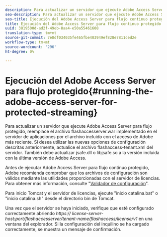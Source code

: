 ```yaml
---
description: Para actualizar un servidor que ejecute Adobe Access Server para flujo protegido, reemplace el archivo flashaccesserver.war implementado en el servidor de aplicaciones por el archivo incluido con el acceso de Adobe más reciente. Si desea utilizar las nuevas opciones de configuración descritas anteriormente, actualice el archivo flashaccess-tenant.xml del servidor. También debe actualizar jsafe.dll o libjsafe.so a la versión incluida con la última versión de Adobe Access.
seo-description: Para actualizar un servidor que ejecute Adobe Access Server para flujo protegido, reemplace el archivo flashaccesserver.war implementado en el servidor de aplicaciones por el archivo incluido con el acceso de Adobe más reciente. Si desea utilizar las nuevas opciones de configuración descritas anteriormente, actualice el archivo flashaccess-tenant.xml del servidor. También debe actualizar jsafe.dll o libjsafe.so a la versión incluida con la última versión de Adobe Access.
seo-title: Ejecución del Adobe Access Server para flujo continuo protegido
title: Ejecución del Adobe Access Server para flujo continuo protegido
uuid: 3819500d-ad2f-49eb-8aa4-e50a55461608
translation-type: tm+mt
source-git-commit: 7e8df034035fe465fbe403949ef828e7811ced2e
workflow-type: tm+mt
source-wordcount: '296'
ht-degree: 0%

---
```



# Ejecución del Adobe Access Server para flujo protegido{#running-the-adobe-access-server-for-protected-streaming}

Para actualizar un servidor que ejecute Adobe Access Server para flujo protegido, reemplace el archivo flashaccesserver.war implementado en el servidor de aplicaciones por el archivo incluido con el acceso de Adobe más reciente. Si desea utilizar las nuevas opciones de configuración descritas anteriormente, actualice el archivo flashaccess-tenant.xml del servidor. También debe actualizar jsafe.dll o libjsafe.so a la versión incluida con la última versión de Adobe Access.

Antes de ejecutar Adobe Access Server para flujo continuo protegido, Adobe recomienda comprobar que los archivos de configuración son válidos mediante las utilidades proporcionadas con el servidor de licencias. Para obtener más información, consulte &quot;[Validador de configuración](../../aaxs-protected-streaming/aaxs-protected-streaming-utilities/configuration-validator.md)&quot;.

Para inicio Tomcat y el servidor de licencias, ejecute &quot;inicio catalina.bat&quot; o &quot;inicio catalina.sh&quot; desde el directorio bin de Tomcat.

Una vez que el servidor se haya iniciado, verifique que esté configurado correctamente abriendo *https:// license-server-host:port/flashaccesserver/tenant-name/flashaccess/license/v1* en una ventana del explorador. Si la configuración del inquilino se ha cargado correctamente, se muestra un mensaje de confirmación.
